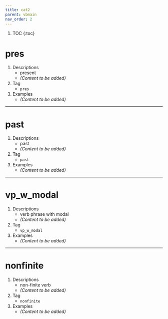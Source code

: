 ```yaml
---
title: cat2
parent: vbmain
nav_order: 2
---
```

1. TOC
{:toc}

# pres

1. Descriptions
    - present
    - *(Content to be added)*
2. Tag
    - `pres`
3. Examples
    - *(Content to be added)*

---

# past

1. Descriptions
    - past
    - *(Content to be added)*
2. Tag
    - `past`
3. Examples
    - *(Content to be added)*

---

# vp_w_modal

1. Descriptions
    - verb phrase with modal
    - *(Content to be added)*
2. Tag
    - `vp_w_modal`
3. Examples
    - *(Content to be added)*

---

# nonfinite

1. Descriptions
    - non-finite verb
    - *(Content to be added)*
2. Tag
    - `nonfinite`
3. Examples
    - *(Content to be added)*

